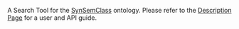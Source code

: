 A Search Tool for the [SynSemClass](https://ufal.mff.cuni.cz/synsemclass) ontology.
Please refer to the [Description Page](https://ufal.mff.cuni.cz/synsemclass/synsemclass-search-interface) for a user and API guide.